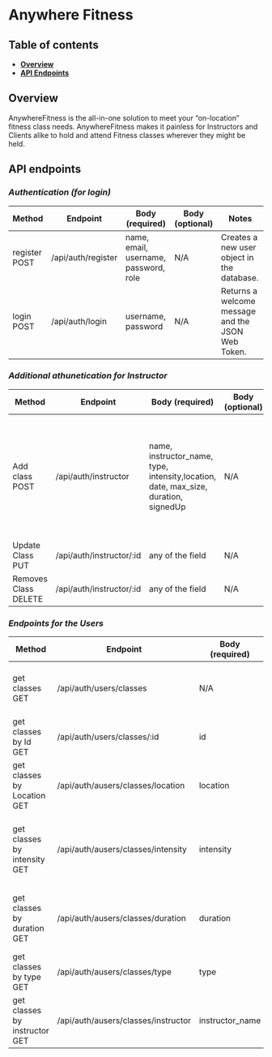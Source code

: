 # Anywhere Fitness

## Table of contents

- **[Overview](#overview)**<br>
- **[API Endpoints](#api-endpoints)**<br>

## <a name="overview"></a>Overview

AnywhereFitness is the all-in-one solution to meet your “on-location” fitness class needs.
AnywhereFitness makes it painless for Instructors and Clients alike to hold and attend Fitness
classes wherever they might be held.

## <a name="api-endpoints"></a>API endpoints

### **_Authentication (for login)_**

| Method        | Endpoint           | Body (required)                       | Body (optional) | Notes                                             |
| ------------- | ------------------ | ------------------------------------- | --------------- | ------------------------------------------------- |
| register POST | /api/auth/register | name, email, username, password, role | N/A             | Creates a new user object in the database.        |
| login POST    | /api/auth/login    | username, password                    | N/A             | Returns a welcome message and the JSON Web Token. |

### **_Additional athunetication for Instructor_**

| Method               | Endpoint                 | Body (required)                                                                     | Body (optional) | Notes                                                                                                                                                    |
| -------------------- | ------------------------ | ----------------------------------------------------------------------------------- | --------------- | -------------------------------------------------------------------------------------------------------------------------------------------------------- |
| Add class POST       | /api/auth/instructor     | name, instructor_name, type, intensity,location, date, max_size, duration, signedUp | N/A             | Creates a new class object in the database. Date has to string in "04/19/2020" format. Duration is a float and signedUp is a boolean(false as a default) |
| Update Class PUT     | /api/auth/instructor/:id | any of the field                                                                    | N/A             | Updates the class with given Id                                                                                                                          |
| Removes Class DELETE | /api/auth/instructor/:id | any of the field                                                                    | N/A             | Deletes the class with given Id                                                                                                                          |

### **_Endpoints for the Users_**

| Method                        | Endpoint                            | Body (required) | Body (optional) | Notes                                                            |
| ----------------------------- | ----------------------------------- | --------------- | --------------- | ---------------------------------------------------------------- |
| get classes GET               | /api/auth/users/classes             | N/A             | N/A             | Fetches all the classes from the database                        |
| get classes by Id GET         | /api/auth/users/classes/:id         | id              | N/A             | Fetches the class with given Id.                                 |
| get classes by Location GET   | /api/auth/ausers/classes/location   | location        | N/A             | Gets all the class in that location                              |
| get classes by intensity GET  | /api/auth/ausers/classes/intensity  | intensity       | N/A             | Gets all the class in that intensity. "low", "medium", or "high" |
| get classes by duration GET   | /api/auth/ausers/classes/duration   | duration        | N/A             | Gets all the class of that duration. Has to be double.           |
| get classes by type GET       | /api/auth/ausers/classes/type       | type            | N/A             | Gets all the class of that type.                                 |
| get classes by instructor GET | /api/auth/ausers/classes/instructor | instructor_name | N/A             | Gets all the class by that instructor.                           |
